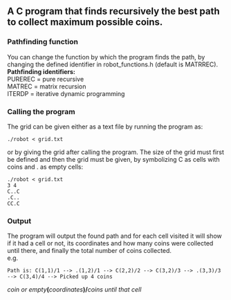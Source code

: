 ## A C program that finds recursively the best path to collect maximum possible coins.
### Pathfinding function
You can change the function by which the program finds the path, by changing the defined identifier in robot_functions.h (default is MATRREC).  
**Pathfinding identifiers:**  
PUREREC = pure recursive  
MATREC = matrix recursion  
ITERDP = iterative dynamic programming  
### Calling the program
The grid can be given either as a text file by running the program as: 
``` 
./robot < grid.txt
```
or by giving the grid after calling the program. The size of the grid must first be defined 
and then the grid must be given, by symbolizing C as cells with coins and . as empty cells:
``` 
./robot < grid.txt
3 4
C..C
.C..
CC.C
```
### Output 
The program will output the found path and for each cell visited it will show if it had a cell or not, its coordinates and how many coins were collected until there, and finally the total number of coins collected.  
e.g.  
```
Path is: C(1,1)/1 --> .(1,2)/1 --> C(2,2)/2 --> C(3,2)/3 --> .(3,3)/3 --> C(3,4)/4 --> Picked up 4 coins
```    
*coin or empty*__(__*coordinates*__)/__*coins until that cell*
